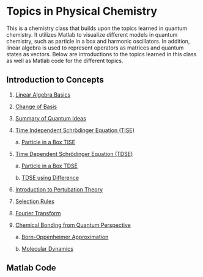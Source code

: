 # Topics in Physical Chemistry


This is a chemistry class that builds upon the topics learned in quantum chemistry. It utilizes Matlab to visualize different models in quantum chemistry, such as particle in a box and harmonic oscillators. In addition, linear algebra is used to represent operators as matrices and quantum states as vectors. Below are introductions to the topics learned in this class as well as Matlab code for the different topics. 



## Introduction to Concepts

1. [Linear Algebra Basics](Linear_Algebra.md)
2. [Change of Basis](Change_Basis.md)
3. [Summary of Quantum Ideas](Quantum_ideas.md)
4. [Time Independent Schrödinger Equation (TISE)](TISE.md)

      a. [Particle in a Box TISE](PIB.md)    
5. [Time Dependent Schrödinger Equation (TDSE)](TDSE.md)

      a. [Particle in a Box TDSE](PIB_TDSE.md)
      
      b. [TDSE using Difference](Class_Mar1.md) 
6. [Introduction to Pertubation Theory](Perturb.md)
7. [Selection Rules](Selection_rules.md)
8. [Fourier Transform](fourier_transform.md)
9. [Chemical Bonding from Quantum Perspective](chemical_bonding.md) 

      a. [Born-Oppenheimer Approximation](BO.md) 
      
      b. [Molecular Dynamics](molecular_dynamics.md)

## Matlab Code
